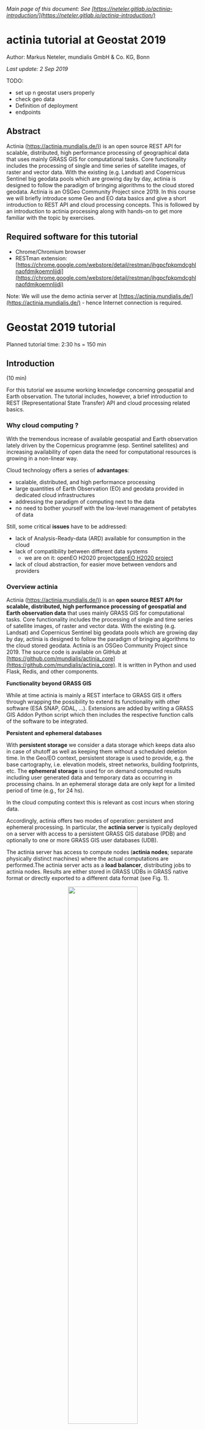 *Main page of this document: See [https://neteler.gitlab.io/actinia-introduction/](https://neteler.gitlab.io/actinia-introduction/)*

# actinia tutorial at Geostat 2019

Author: Markus Neteler, mundialis GmbH & Co. KG, Bonn

*Last update: 2 Sep 2019*

TODO:

* set up n geostat users properly
* check geo data
* Definition of deployment
* endpoints

## Abstract

Actinia ([https://actinia.mundialis.de/)](https://actinia.mundialis.de/)) is an open source REST API for scalable, distributed, high performance processing of geographical data that uses mainly GRASS GIS for computational tasks. Core functionality includes the processing of single and time series of satellite images, of raster and vector data. With the existing (e.g. Landsat) and Copernicus Sentinel big geodata pools which are growing day by day, actinia is designed to follow the paradigm of bringing algorithms to the cloud stored geodata. Actinia is an OSGeo Community Project since 2019. In this course we will briefly introduce some Geo and EO data basics and give a short introduction to REST API and cloud processing concepts. This is followed by an introduction to actinia processing along with hands-on to get more familiar with the topic by exercises.

## Required software for this tutorial

* Chrome/Chromium browser
* RESTman extension: [https://chrome.google.com/webstore/detail/restman/ihgpcfpkpmdcghlnaofdmjkoemnlijdi](https://chrome.google.com/webstore/detail/restman/ihgpcfpkpmdcghlnaofdmjkoemnlijdi)

Note: We will use the demo actinia server at [https://actinia.mundialis.de/](https://actinia.mundialis.de/) - hence Internet connection is required.

# Geostat 2019 tutorial

Planned tutorial time: 2:30 hs = 150 min

## Introduction

(10 min)

For this tutorial we assume working knowledge concerning geospatial and Earth observation. The tutorial includes, however, a brief introduction to REST (Representational State Transfer) API and cloud processing related basics.

<!--
### Geo and EO basics

* geodata layers
    * raster
    * vector
    * timeseries of both
    * image data (aerial, drone, satellite, ...)
* single and multispectral data (2-D arrays of reflectance values)
-->

### Why cloud computing ?

With the tremendous increase of available geospatial and Earth observation lately driven by the Copernicus programme (esp. Sentinel satellites) and increasing availability of open data the need for computational resources is growing in a non-linear way.

Cloud technology offers a series of **advantages**:

* scalable, distributed, and high performance processing
* large quantities of Earth Observation (EO) and geodata provided in dedicated cloud infrastructures
* addressing the paradigm of computing next to the data
* no need to bother yourself with the low-level management of petabytes of data

Still, some critical **issues** have to be addressed:

* lack of Analysis-Ready-data (ARD) available for consumption in the cloud
* lack of compatibility between different data systems
     * we are on it: openEO H2020 project[openEO H2020 project](https://openeo.org)
 * lack of cloud abstraction, for easier move between vendors and providers

### Overview actinia

Actinia ([https://actinia.mundialis.de/)](https://actinia.mundialis.de/)) is an **open source REST API for scalable, distributed, high performance processing of geospatial and Earth observation data** that uses mainly GRASS GIS for computational tasks. Core functionality includes the processing of single and time series of satellite images, of raster and vector data. With the existing (e.g. Landsat) and Copernicus Sentinel big geodata pools which are growing day by day, actinia is designed to follow the paradigm of bringing algorithms to the cloud stored geodata. Actinia is an OSGeo Community Project since 2019. The source code is available on GitHub at [https://github.com/mundialis/actinia_core](https://github.com/mundialis/actinia_core). It is written in Python and used Flask, Redis, and other components.

**Functionality beyond GRASS GIS**

While at time actinia is mainly a REST interface to GRASS GIS it offers through wrapping the possibility to extend its functionality with other software (ESA SNAP, GDAL, ...). Extensions are added by writing a GRASS GIS Addon Python script which then includes the respective function calls of the software to be integrated.

**Persistent and ephemeral databases**

With **persistent storage** we consider a data storage which keeps data also in case of shutoff as well as keeping them without a scheduled deletion time. In the Geo/EO context, persistent storage is used to provide, e.g. the base cartography, i.e. elevation models, street networks, building footprints, etc.
The **ephemeral storage** is used for on demand computed results including user generated data and temporary data as occurring in processing chains. In an ephemeral storage data are only kept for a limited period of time (e.g., for 24 hs).

In the cloud computing context this is relevant as cost incurs when storing data.

Accordingly, actinia offers two modes of operation: persistent and ephemeral processing. In particular, the **actinia server** is typically deployed on a server with access to a persistent GRASS GIS database (PDB) and optionally to one or more GRASS GIS user databases (UDB).

The actinia server has access to compute nodes (**actinia nodes**; separate physically distinct machines) where the actual computations are performed.The actinia server acts as a **load balancer**, distributing jobs to actinia nodes. Results are either stored in GRASS UDBs in GRASS native format or directly exported to a different data format (see Fig. 1).

<center>
<a href="img/actinia_PDB_UDB.png"><img src="img/actinia_PDB_UDB.png" width="60%"></a><br>
Fig. 1: Architecture of an actinia deployment
</center>

**Deployment**

In a nutshell, deployment means to launch software, usually in an automated way on a computer node. A series of technologies exist for that but importantly virtualization plays an important role which helps towards a higher level of abstraction instead of a high dependency on hardware and software specifics.

An aim is to operate **Infrastructure as Code** (IaC), i.e. to have a set of scripts which order the needed computational resources in the cloud, setup the network and storage topology, connect to the nodes, install them with the needed software (usually docker based, i.e. so-called containers are launched from prepared images) and processing chains. Basically, the entire software part of a cloud computing infrastructure is launched "simply" through scripts with the advantage of restarting it easily as needed, maintain it and migrate to other hardware. **CI/CD** systems (continuous integration/continuous deployment) allow to define dependencies, prevent from launching broken software and allow the versioning of the entire software stack. 

In terms of actinia, **various ways of deployment** are offered: local installation, docker, docker-compose, docker-swarm, Openshift, and kubernetes.

**Architecture of actinia**

Several **components** play a role in a cloud deployment of actinia (for an example, see Fig. 2):

* analytics: this are the workers of GRASS GIS or wrapped other software,
* external data sources: import providers for various external data sources,
* interface layer:
    * most importantly the **REST API**,
    * [openEO GRASS GIS driver](https://github.com/Open-EO/openeo-grassgis-driver),
    * ace - [actinia command execution](https://github.com/mundialis/actinia_core/blob/master/scripts/README.md) (to be run from a GRASS GIS session),
* metadata management: interface to GNOS, managed through [actinia-GDI](https://github.com/mundialis/actinia-gdi/)
* database system:
    * job management in a Redis database
    * the GRASS GIS database (here are the geo/EO data!)
* connection to OGC Web services for output
   * Geoserver integration

<center>
<a href="img/actinia_architecture_FTTH.png"><img src="img/actinia_architecture_FTTH.png" width="60%"></a><br>
Fig. 2: Architecture of an actinia deployment
</center>

## REST API and geoprocessing basics

(20 min)

### What is REST: intro

An **API** (Application Programming Interface) defines a way of communicating between different software applications. There have been developed many different ways to implement APIs. A RESTful API (Representational State Transfer - REST, for details see [https://en.wikipedia.org/wiki/Representational_state_transfer](https://en.wikipedia.org/wiki/Representational_state_transfer)) is a web API for creating web services that communicate with web resources.

In detail, a REST API uses URL arguments to specify what information shall be returned through the API. This is not much different from requesting a Web page in a browser but through the REST API we can **execute commands remotely and retrieve the results**.

Each URL is called a **request** while the data sent back to the user is called a **response**, after some **processing** was performed.

<!--
###  Concepts of service URL, resources, request, response...

Looking in further detail into REST calls, we see that an API request consists of three parts (source: [https://www.earthdatascience.org/courses/earth-analytics/get-data-using-apis/intro-to-programmatic-data-access-r/](https://www.earthdatascience.org/courses/earth-analytics/get-data-using-apis/intro-to-programmatic-data-access-r/)):
*   Data **REQUEST**: through this you try to access an URL using your browser that specifies a particular subset of data.
*   Data **processing:** A web server somewhere uses that URL to query a specified dataset.
*   Data **RESPONSE**: The web server then sends you back some content.
-->

A **request** consists of four parts (see also [1]):

* the endpoints
* the header
* the data (or body)
* the methods

**Endpoint:**

An endpoint is the URL you request for. It follows this structure: https://api.some.server 
The final part of an endpoint is query parameters. Using query parameters you can modify your request with key-value pairs, beginning with a question mark (`?`). With an ampersand (`&`) each parameter pair is separated, e.g.:

`?query1=value1&query2=value2`

As an example, we check the repos of a GitHub user, in sorted form:

[https://api.github.com/users/neteler/repos?sort=pushed](https://api.github.com/users/neteler/repos?sort=pushed)

**Header & Body:**

* Both requests and responses have two parts: a header, and optionally a body
* Response headers contain information about the response.
* In both requests & responses, the body contains the actual data being transmitted (e.g., population data)

**Methods and Response Codes**

(source: [2])

* Request Methods:
    * In REST APIs, every request has an HTTP method type associated with it.
    * The most common HTTP methods include:
    * GET | A GET request asks to receive a copy of a resource
    * POST | A POST request sends data to a server in order to create a new resource
    * PUT | A PUT request sends data to a server in order to modify an existing resource
    * DELETE | A DELETE request is sent to delete a resource
* Response Codes:
    * HTTP responses don't have methods, but they do have status codes: HTTP status codes are included in the header of every response in a REST API. Status codes include information about the result of the original request.
    * Selected status codes (see also [https://httpstatuses.com)](https://httpstatuses.com)):
        * 200 - OK | All fine
        * 404 - Not Found | The requested resource was not found
        * 401 - Unauthorized | The request is not authorized to be completed
        * 500 - Internal Server Error | Something went wrong while the server was processing your request

**JSON format**

JSON is a structured, machine readable format (while also human readable at the same time; in contrast to XML, at least for many people).

```bash
# this command line...
GRASS 7.9.dev (nc_spm_08):~ > v.buffer input=roadlines output=roadbuf10 distance=10 --json
```

looks like this in JSON:

```json
{
  "module": "v.buffer",
  "id": "v.buffer_1804289383",
  "inputs":[
     {"param": "input", "value": "roadlines"},
     {"param": "layer", "value": "-1"},
     {"param": "type", "value": "point,line,area"},
     {"param": "distance", "value": "10"},
     {"param": "angle", "value": "0"},
     {"param": "scale", "value": "1.0"}
   ],
  "outputs":[
     {"param": "output", "value": "roadbuf10"}
   ]
}
```

Hint: When writing JSON files, some linting (validation) might come handy, e.g. using [https://jsonlint.com/](https://jsonlint.com/).

## First Hand-on: working with REST API requests

(50min)

### Step by step...

* Step 1: get your credentials (for authentication) from the trainer (or use the "demouser" with "gu3st!pa55w0rd")
* Step 2: launch cURL or RESTman or ...
    * choose your REST client:
        * a) cURL on command line: [https://curl.haxx.se/docs/manpage.html](https://curl.haxx.se/docs/manpage.html)
        * b) RESTman in Browser
    * Try this call: [https://actinia.mundialis.de/api/v1/locations](https://actinia.mundialis.de/api/v1/locations)
* Step 3: Explore the existing actinia data
    * i.e., available GRASS locations, mapsets, raster, vector, and space-time datasets
    * Check the [list of data](https://github.com/mundialis/actinia_core/blob/master/scripts/README.md#available-data) currently available on the actinia server 
    * e.g.
        * [https://actinia.mundialis.de/api/v1/locations](https://actinia.mundialis.de/api/v1/locations)
        * [https://actinia.mundialis.de/api/v1/locations/nc_spm_08/mapsets](https://actinia.mundialis.de/api/v1/locations/nc_spm_08/mapsets)
        * [https://actinia.mundialis.de/api/v1/locations/nc_spm_08/mapsets/landsat/raster_layers](https://actinia.mundialis.de/api/v1/locations/nc_spm_08/mapsets/landsat/raster_layers)
        * [https://actinia.mundialis.de/api/v1/locations/nc_spm_08/mapsets/landsat/raster_layers/lsat5_1987_10](https://actinia.mundialis.de/api/v1/locations/nc_spm_08/mapsets/landsat/raster_layers/lsat5_1987_10)
    * process_results are ordered alphabetically, not thematically
* Step 4: Submit a compute job and check its status
    * Examples incl. Spatio-Temporal sampling: [https://github.com/mundialis/actinia_core/blob/master/scripts/curl_commands.sh](https://github.com/mundialis/actinia_core/blob/master/scripts/curl_commands.sh)

### Exploring the API

The actinia REST API documentation at [https://redocly.github.io/redoc/?url=https://actinia.mundialis.de/api/v1/swagger.json](https://redocly.github.io/redoc/?url=https://actinia.mundialis.de/api/v1/swagger.json) comes with a series of examples.

Check out the various sections.

### Further Examples

Here we use the command line and the `curl` software:

```bash
# set credentials and REST server URL
export ACTINIA_USER='demouser'
export ACTINIA_PASSWORD='gu3st!pa55w0rd'
export actinia="https://actinia.mundialis.de"

# show locations
curl -u "$ACTINIA_USER:$ACTINIA_PASSWORD" -X GET ${actinia}/api/v1/locations

# show (raster) map details
curl -u "$ACTINIA_USER:$ACTINIA_PASSWORD" -X GET ${actinia}/api/v1/locations/latlong_wgs84/mapsets/modis_ndvi_global/strds/ndvi_16_5600m

# Get a list or raster layers from a STRDS
curl "$ACTINIA_USER:$ACTINIA_PASSWORD"  -X GETi "${actinia}/api/v1/locations/ECAD/mapsets/PERMANENT/strds/precipitation_1950_2013_yearly_mm/raster_layers?where=start_time>2013-05-01"

# query point value, including JSON in request
curl -u "$ACTINIA_USER:$ACTINIA_PASSWORD" -X POST -H "content-type: application/json" 'https://actinia.mundialis.de/latest/locations/latlong_wgs84/mapsets/modis_ndvi_global/strds/ndvi_16_5600m/sampling_sync_geojson' -d '{"type":"FeatureCollection","crs":{"type":"name","properties":{"name":"urn:ogc:def:crs:EPSG::4326"}},"features":[{"type":"Feature","properties":{"cat":1},"geometry":{"type":"Point","coordinates":[7,50]}}]}'

# store query in JSON file, then send it to server:
echo '{"type":"FeatureCollection","crs":{"type":"name","properties":{"name":"urn:ogc:def:crs:EPSG::4326"}},"features":[{"type":"Feature","properties":{"cat":1},"geometry":{"type":"Point","coordinates":[7,50]}}]}' > /tmp/pc_query_point_.json
curl -u "$ACTINIA_USER:$ACTINIA_PASSWORD" -X POST -H "content-type: application/json" 'https://actinia.mundialis.de/latest/locations/latlong_wgs84/mapsets/modis_ndvi_global/strds/ndvi_16_5600m/sampling_sync_geojson'    -d @/tmp/pc_query_point_.json
```

### Further command line exercise suggestions

- draft -

* compute NDVI from a Landsat scene
* computations using data in the nc_spm_08 location:
    * slope and aspect from a DEM (there are several)
    * flow accumulation with r.watershed from a DEM
    * buffer around hospitals
    * advanced: network allocation with hospitals and streets_wake
* Dealing with workflows
    * Prepare a workflow (processing chain)
    * async versus sync REST API CALLS with processing chains
        * See: [https://github.com/mundialis/actinia_core/blob/master/scripts/curl_commands.sh#L77](https://github.com/mundialis/actinia_core/blob/master/scripts/curl_commands.sh#L77)
    * Submit a workflow (processing chain)

### Controlling actinia from a running GRASS GIS session

Controlling actinia from a running GRASS GIS session:

"ace" - actinia command execution from a GRASS GIS terminal: [https://github.com/mundialis/actinia_core/tree/master/scripts](https://github.com/mundialis/actinia_core/tree/master/scripts)


## Own exercises in actinia

(40 min)

EXERCISE: "Property risks from trees" _<<-- needs finetuning_

* define region of interest
* needed geodata:
    * building footprints
    * download from OSM (via [http://overpass-turbo.eu/](http://overpass-turbo.eu/) | Wizard > building > ok > Export > Geojson)
    * these data are now on your machine and not on the actinia server
    * use "ace importer" or cURL to upload
    * select Sentinel-2 scene
* proposed workflow:
    * actinia "ace" importer for building footprint upload
    * v.buffer of 10m and 30m around footprints
    * select S2 scene, compute NDVI with i.vi
    * filter NDVI threshold > 0.6 (map algebra) to get the tree pixels - more exiting would be a ML approach (with previously prepared training data ;-)) (r.learn.ml offer RF and SVM)
    * on binary tree map (which corresponds to risk exposure)
    * count number of tree pixels in 5x5 moving window (r.neighbors with method "count")
    * compute property risk statistics using buffers and tree count map and upload to buffered building map (v.rast.stats, method=maximum)
    * export of results through REST resources

EXERCISE: "Population at risk near coastal areas"
* used geodata:
    * SRTM 30m (already in actinia - find out location yourself)
    * Global Population 2015 (already in actinia - find out location yourself)
* fetch metadata with actinia interface
* what's important about projections?
* proposed workflow:
    * set computational region to a small subregion and contrain pixel amount through defined user settings
    * buffer SRTM land areas by 5000 m inwards
    * zonal statistics with pop map

## Conclusions and future

(15 min incl discussions)

* integration in own scientific or business processes
* openEO actinia driver
* where is the code and how to contribute: GitHub
    * https://github.com/mundialis/actinia_core/

## See also: openEO resources
* OpenEO Web Editor: [https://open-eo.github.io/openeo-web-editor/demo/](https://open-eo.github.io/openeo-web-editor/demo/)
    * Server: [https://openeo.mundialis.de](https://openeo.mundialis.de)
    * user: <actinia user>
    * pw: <actinia pw>

## References

[1] Zell Liew, 2018: Understanding And Using REST APIs, [https://www.smashingmagazine.com/2018/01/understanding-using-rest-api/](https://www.smashingmagazine.com/2018/01/understanding-using-rest-api/)
[2] Planet 2019: Developer resource center, [https://developers.planet.com/planetschool/rest-apis/](https://developers.planet.com/planetschool/rest-apis/)
## About the trainer

Markus Neteler is partner and general manager at [mundialis](https://www.mundialis.de) GmbH & Co. KG, Bonn, Germany. From 2001-2015 he worked as a researcher in Italy. Markus is co-founder of OSGeo and since 1998, coordinator of the GRASS GIS development (for details, see his private [homepage](https://grassbook.org/neteler/)).

------------------------------------------------------------------------

- Repository of this material on [gitlab](https://gitlab.com/neteler/actinia-intro/tree/master)


*[About](about.md) | [Privacy](https://about.gitlab.com/privacy/)*

